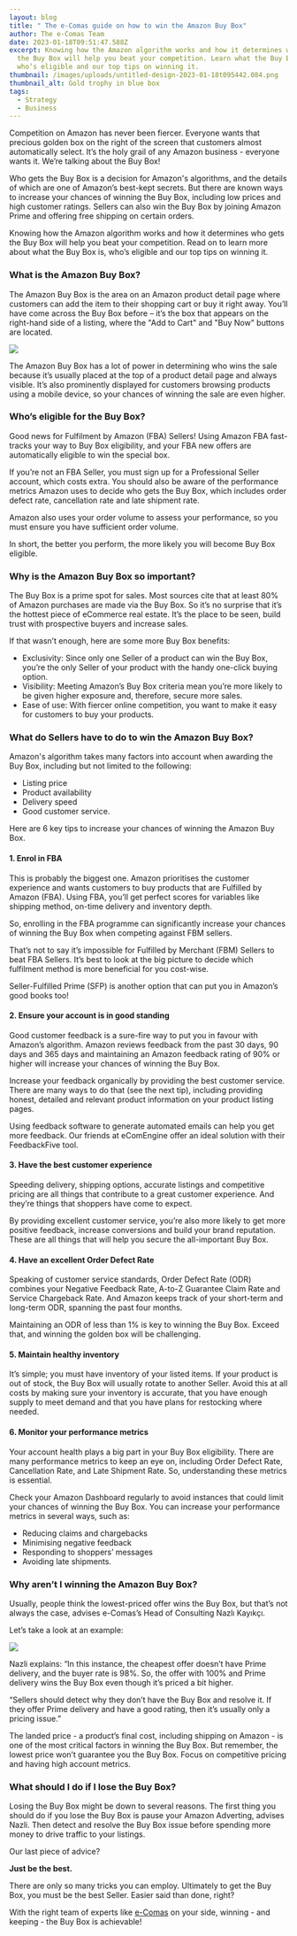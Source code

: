 ```yaml
---
layout: blog
title: " The e-Comas guide on how to win the Amazon Buy Box"
author: The e-Comas Team
date: 2023-01-18T09:51:47.588Z
excerpt: Knowing how the Amazon algorithm works and how it determines who gets
  the Buy Box will help you beat your competition. Learn what the Buy Box is,
  who’s eligible and our top tips on winning it.
thumbnail: /images/uploads/untitled-design-2023-01-18t095442.084.png
thumbnail_alt: Gold trophy in blue box
tags:
  - Strategy
  - Business
---
```

<!--StartFragment-->

Competition on Amazon has never been fiercer. Everyone wants that precious golden box on the right of the screen that customers almost automatically select. It’s the holy grail of any Amazon business - everyone wants it. We’re talking about the Buy Box! 

Who gets the Buy Box is a decision for Amazon's algorithms, and the details of which are one of Amazon’s best-kept secrets. But there are known ways to increase your chances of winning the Buy Box, including low prices and high customer ratings. Sellers can also win the Buy Box by joining Amazon Prime and offering free shipping on certain orders.

Knowing how the Amazon algorithm works and how it determines who gets the Buy Box will help you beat your competition. Read on to learn more about what the Buy Box is, who’s eligible and our top tips on winning it.

### What is the Amazon Buy Box?

The Amazon Buy Box is the area on an Amazon product detail page where customers can add the item to their shopping cart or buy it right away. You’ll have come across the Buy Box before – it’s the box that appears on the right-hand side of a listing, where the "Add to Cart" and "Buy Now" buttons are located.

![](/images/uploads/untitled-design-2023-01-18t103840.198.png)

The Amazon Buy Box has a lot of power in determining who wins the sale because it’s usually placed at the top of a product detail page and always visible. It’s also prominently displayed for customers browsing products using a mobile device, so your chances of winning the sale are even higher.

### Who’s eligible for the Buy Box? 

Good news for Fulfilment by Amazon (FBA) Sellers! Using Amazon FBA fast-tracks your way to Buy Box eligibility, and your FBA new offers are automatically eligible to win the special box.

If you’re not an FBA Seller, you must sign up for a Professional Seller account, which costs extra. You should also be aware of the performance metrics Amazon uses to decide who gets the Buy Box, which includes order defect rate, cancellation rate and late shipment rate. 

Amazon also uses your order volume to assess your performance, so you must ensure you have sufficient order volume.

In short, the better you perform, the more likely you will become Buy Box eligible. 

### Why is the Amazon Buy Box so important?

The Buy Box is a prime spot for sales. Most sources cite that at least 80% of Amazon purchases are made via the Buy Box. So it’s no surprise that it’s the hottest piece of eCommerce real estate. It’s the place to be seen, build trust with prospective buyers and increase sales.

If that wasn’t enough, here are some more Buy Box benefits:

* Exclusivity: Since only one Seller of a product can win the Buy Box, you’re the only Seller of your product with the handy one-click buying option.
* Visibility: Meeting Amazon’s Buy Box criteria mean you’re more likely to be given higher exposure and, therefore, secure more sales.
* Ease of use: With fiercer online competition, you want to make it easy for customers to buy your products. 

### What do Sellers have to do to win the Amazon Buy Box?

Amazon's algorithm takes many factors into account when awarding the Buy Box, including but not limited to the following:

* Listing price
* Product availability
* Delivery speed
* Good customer service.

Here are 6 key tips to increase your chances of winning the Amazon Buy Box. 

#### 1. Enrol in FBA

This is probably the biggest one. Amazon prioritises the customer experience and wants customers to buy products that are Fulfilled by Amazon (FBA). Using FBA, you’ll get perfect scores for variables like shipping method, on-time delivery and inventory depth.

So, enrolling in the FBA programme can significantly increase your chances of winning the Buy Box when competing against FBM sellers.

That’s not to say it’s impossible for Fulfilled by Merchant (FBM) Sellers to beat FBA Sellers. It’s best to look at the big picture to decide which fulfilment method is more beneficial for you cost-wise.

Seller-Fulfilled Prime (SFP) is another option that can put you in Amazon’s good books too!

#### 2. Ensure your account is in good standing

Good customer feedback is a sure-fire way to put you in favour with Amazon’s algorithm. Amazon reviews feedback from the past 30 days, 90 days and 365 days and maintaining an Amazon feedback rating of 90% or higher will increase your chances of winning the Buy Box.

Increase your feedback organically by providing the best customer service. There are many ways to do that (see the next tip), including providing honest, detailed and relevant product information on your product listing pages.

Using feedback software to generate automated emails can help you get more feedback. Our friends at eComEngine offer an ideal solution with their FeedbackFive tool.

#### 3. Have the best customer experience

Speeding delivery, shipping options, accurate listings and competitive pricing are all things that contribute to a great customer experience. And they’re things that shoppers have come to expect.

By providing excellent customer service, you’re also more likely to get more positive feedback, increase conversions and build your brand reputation. These are all things that will help you secure the all-important Buy Box. 

#### 4. Have an excellent Order Defect Rate

Speaking of customer service standards, Order Defect Rate (ODR) combines your Negative Feedback Rate, A-to-Z Guarantee Claim Rate and Service Chargeback Rate. And Amazon keeps track of your short-term and long-term ODR, spanning the past four months.

Maintaining an ODR of less than 1% is key to winning the Buy Box. Exceed that, and winning the golden box will be challenging. 

#### 5. Maintain healthy inventory

It’s simple; you must have inventory of your listed items. If your product is out of stock, the Buy Box will usually rotate to another Seller. Avoid this at all costs by making sure your inventory is accurate, that you have enough supply to meet demand and that you have plans for restocking where needed.  

#### 6. Monitor your performance metrics

Your account health plays a big part in your Buy Box eligibility. There are many performance metrics to keep an eye on, including Order Defect Rate, Cancellation Rate, and Late Shipment Rate. So, understanding these metrics is essential.

Check your Amazon Dashboard regularly to avoid instances that could limit your chances of winning the Buy Box. You can increase your performance metrics in several ways, such as:

* Reducing claims and chargebacks
* Minimising negative feedback
* Responding to shoppers’ messages
* Avoiding late shipments.

### Why aren’t I winning the Amazon Buy Box?

Usually, people think the lowest-priced offer wins the Buy Box, but that’s not always the case, advises e-Comas’s Head of Consulting Nazlı Kayıkçı.

Let’s take a look at an example:

![](/images/uploads/untitled-design-2023-01-18t103902.048.png)

Nazli explains: “In this instance, the cheapest offer doesn’t have Prime delivery, and the buyer rate is 98%. So, the offer with 100% and Prime delivery wins the Buy Box even though it’s priced a bit higher.

“Sellers should detect why they don’t have the Buy Box and resolve it. If they offer Prime delivery and have a good rating, then it’s usually only a pricing issue.”

The landed price - a product’s final cost, including shipping on Amazon - is one of the most critical factors in winning the Buy Box. But remember, the lowest price won’t guarantee you the Buy Box. Focus on competitive pricing and having high account metrics.

### What should I do if I lose the Buy Box? 

Losing the Buy Box might be down to several reasons. The first thing you should do if you lose the Buy Box is pause your Amazon Adverting, advises Nazli. Then detect and resolve the Buy Box issue before spending more money to drive traffic to your listings. 

Our last piece of advice?

**Just be the best.**

There are only so many tricks you can employ. Ultimately to get the Buy Box, you must be the best Seller. Easier said than done, right? 

With the right team of experts like [e-Comas](https://e-comas.com/contact.html) on your side, winning - and keeping - the Buy Box is achievable! 

<!--EndFragment-->